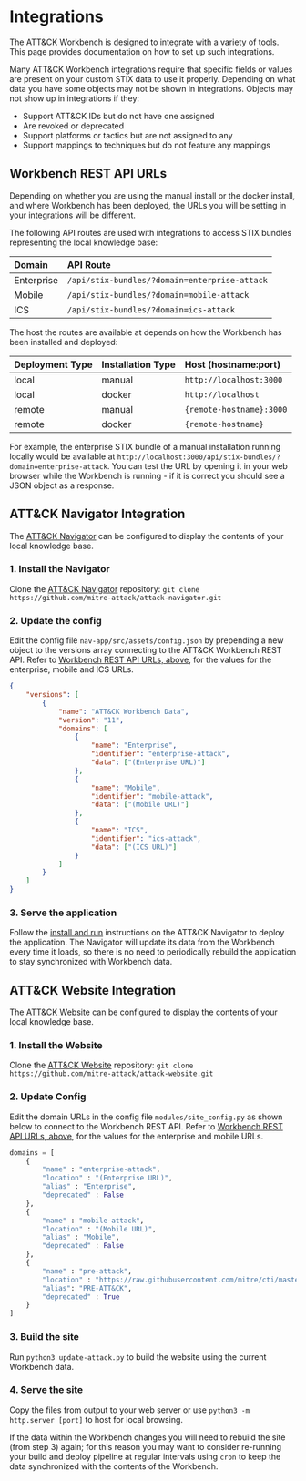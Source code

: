 # Integrations

The ATT&CK Workbench is designed to integrate with a variety of tools. This page provides documentation on how to set up such integrations.

Many ATT&CK Workbench integrations require that specific fields or values are present on your custom STIX data to use it properly. Depending on what data you have some objects may not be shown in integrations. Objects may not show up in integrations if they:

-   Support ATT&CK IDs but do not have one assigned
-   Are revoked or deprecated
-   Support platforms or tactics but are not assigned to any
-   Support mappings to techniques but do not feature any mappings

## Workbench REST API URLs

Depending on whether you are using the manual install or the docker install, and where Workbench has been deployed, the URLs you will be setting in your integrations will be different.

The following API routes are used with integrations to access STIX bundles representing the local knowledge base:

| Domain     | API Route                                     |
| :--------- | :-------------------------------------------- |
| Enterprise | `/api/stix-bundles/?domain=enterprise-attack` |
| Mobile     | `/api/stix-bundles/?domain=mobile-attack`     |
| ICS        | `/api/stix-bundles/?domain=ics-attack`        |

The host the routes are available at depends on how the Workbench has been installed and deployed:

| Deployment Type | Installation Type | Host (hostname:port)     |
| :-------------- | :---------------- | :----------------------- |
| local           | manual            | `http://localhost:3000`  |
| local           | docker            | `http://localhost`       |
| remote          | manual            | `{remote-hostname}:3000` |
| remote          | docker            | `{remote-hostname}`      |

For example, the enterprise STIX bundle of a manual installation running locally would be available at `http://localhost:3000/api/stix-bundles/?domain=enterprise-attack`. You can test the URL by opening it in your web browser while the Workbench is running - if it is correct you should see a JSON object as a response.

## ATT&CK Navigator Integration

The [ATT&CK Navigator](https://github.com/mitre-attack/attack-navigator) can be configured to display the contents of your local knowledge base.

### 1. Install the Navigator

Clone the [ATT&CK Navigator](https://github.com/mitre-attack/attack-navigator) repository: `git clone https://github.com/mitre-attack/attack-navigator.git`

### 2. Update the config

Edit the config file `nav-app/src/assets/config.json` by prepending a new object to the versions array connecting to the ATT&CK Workbench REST API. Refer to [Workbench REST API URLs, above](#workbench-rest-api-urls), for the values for the enterprise, mobile and ICS URLs.

```json
{
    "versions": [
        {
            "name": "ATT&CK Workbench Data",
            "version": "11",
            "domains": [
                {
                    "name": "Enterprise",
                    "identifier": "enterprise-attack",
                    "data": ["(Enterprise URL)"]
                },
                {
                    "name": "Mobile",
                    "identifier": "mobile-attack",
                    "data": ["(Mobile URL)"]
                },
                {
                    "name": "ICS",
                    "identifier": "ics-attack",
                    "data": ["(ICS URL)"]
                }
            ]
        }
    ]
}
```

### 3. Serve the application

Follow the [install and run](https://github.com/mitre-attack/attack-navigator#install-and-run) instructions on the ATT&CK Navigator to deploy the application. The Navigator will update its data from the Workbench every time it loads, so there is no need to periodically rebuild the application to stay synchronized with Workbench data.

## ATT&CK Website Integration

The [ATT&CK Website](https://github.com/mitre-attack/attack-website) can be configured to display the contents of your local knowledge base.

### 1. Install the Website

Clone the [ATT&CK Website](https://github.com/mitre-attack/attack-website) repository: `git clone https://github.com/mitre-attack/attack-website.git`

### 2. Update Config

Edit the domain URLs in the config file `modules/site_config.py` as shown below to connect to the Workbench REST API. Refer to [Workbench REST API URLs, above](#workbench-rest-api-urls), for the values for the enterprise and mobile URLs.

```python
domains = [
    {
        "name" : "enterprise-attack",
        "location" : "(Enterprise URL)",
        "alias" : "Enterprise",
        "deprecated" : False
    },
    {
        "name" : "mobile-attack",
        "location" : "(Mobile URL)",
        "alias" : "Mobile",
        "deprecated" : False
    },
    {
        "name" : "pre-attack",
        "location" : "https://raw.githubusercontent.com/mitre/cti/master/pre-attack/pre-attack.json",
        "alias": "PRE-ATT&CK",
        "deprecated" : True
    }
]
```

### 3. Build the site

Run `python3 update-attack.py` to build the website using the current Workbench data.

### 4. Serve the site

Copy the files from output to your web server or use `python3 -m http.server [port]` to host for local browsing.

If the data within the Workbench changes you will need to rebuild the site (from step 3) again; for this reason you may want to consider re-running your build and deploy pipeline at regular intervals using `cron` to keep the data synchronized with the contents of the Workbench.
